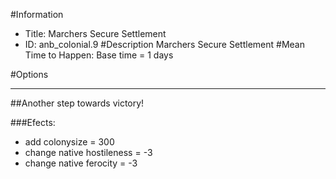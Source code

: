 #Information
 - Title: Marchers Secure Settlement
 - ID: anb_colonial.9
#Description
Marchers Secure Settlement
#Mean Time to Happen:
Base time = 1 days

#Options

___
##Another step towards victory!

###Efects:<ul><li>add colonysize = 300</li><li>change native hostileness = -3</li><li>change native ferocity = -3</li></ul>

